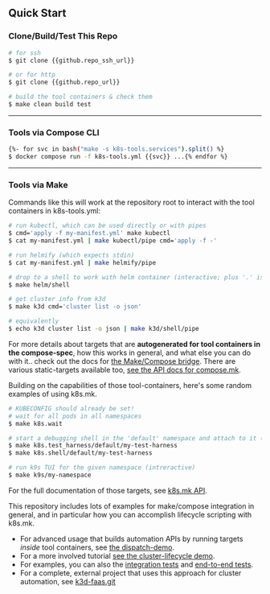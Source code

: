 ## Quick Start

### Clone/Build/Test This Repo

```bash
# for ssh
$ git clone {{github.repo_ssh_url}}

# or for http
$ git clone {{github.repo_url}}

# build the tool containers & check them
$ make clean build test
```

----------------------------------------------------

### Tools via Compose CLI

```bash
{%- for svc in bash("make -s k8s-tools.services").split() %}
$ docker compose run -f k8s-tools.yml {{svc}} ...{% endfor %}
```

----------------------------------------------------

### Tools via Make 

Commands like this will work at the repository root to interact with the tool containers in k8s-tools.yml:

```bash
# run kubectl, which can be used directly or with pipes 
$ cmd='apply -f my-manifest.yml' make kubectl
$ cat my-manifest.yml | make kubectl/pipe cmd='apply -f -'

# run helmify (which expects stdin)
$ cat my-manifest.yml | make helmify/pipe

# drop to a shell to work with helm container (interactive; plus '.' is already volume-shared)
$ make helm/shell

# get cluster info from k3d
$ make k3d cmd='cluster list -o json'

# equivalently 
$ echo k3d cluster list -o json | make k3d/shell/pipe
```

For more details about targets that are **autogenerated for tool containers in the compose-spec**, how this works in general, and what else you can do with it.. check out the docs for [the Make/Compose bridge](#makecompose-bridge).  There are various static-targets available too, [see the API docs for compose.mk](#static-targets-for-makefilecomposemk).

Building on the capabilities of those tool-containers, here's some random examples of using k8s.mk.  

```bash
# KUBECONFIG should already be set!
# wait for all pods in all namespaces
$ make k8s.wait

# start a debugging shell in the 'default' namespace and attach to it (interactive)
$ make k8s.test_harness/default/my-test-harness 
$ make k8s.shell/default/my-test-harness

# run k9s TUI for the given namespace (intreractive)
$ make k9s/my-namespace
```

For the full documentation of those targets, see [k8s.mk API](#static-targets-for-makefilek8smk).

This repository includes lots of examples for make/compose integration in general, and in particular how you can accomplish lifecycle scripting with k8s.mk.

* For advanced usage that builds automation APIs by running targets *inside* tool containers, see [the dispatch-demo](#container-dispatch).
* For a more involved tutorial [see the cluster-lifecycle demo](#demo-cluster-automation).
* For examples, you can also the [integration tests](tests/Makefile.itest.mk) and [end-to-end tests](tests/Makefile.e2e.mk).  
* For a complete, external project that uses this approach for cluster automation, see [k3d-faas.git](https://github.com/elo-enterprises/k3d-faas)